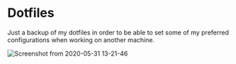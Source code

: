 # Dotfiles
Just a backup of my dotfiles in order to be able to set some of my preferred configurations when working on another machine.

![Screenshot from 2020-05-31 13-21-46](https://user-images.githubusercontent.com/64110504/83360918-27da2c00-a342-11ea-9dcb-f1ac57871509.png)
